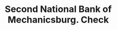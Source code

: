 ---
doi: 10.7916/D82245V4
date_other: '1860'
date_other_textual: 1860-1869
form: printed ephemera
genre:
- Checks (bank checks)
name:
- Second National Bank of Mechanicsburg
object_in_context_url: https://biggert.cul.columbia.edu/items/view/ave_biggert_01380
subject_hierarchical_geographic:
- Mechanicsburg, Pennsylvania, United States
subject_name:
- Second National Bank of Mechanicsburg
title: Second National Bank of Mechanicsburg. Check
sort_title: Second National Bank of Mechanicsburg. Check
call_number: ave_biggert_01380
coordinates:
- 40.21222222222222,-77.00611111111111
pid: ave_biggert_01380
identifiers: ave_biggert_01380
thumbnail: https://derivativo-3.library.columbia.edu/iiif/2/ldpd:344694/full/!256,256/0/native.jpg
permalink: /biggert/ave_biggert_01380/
layout: iiif-image-page
---